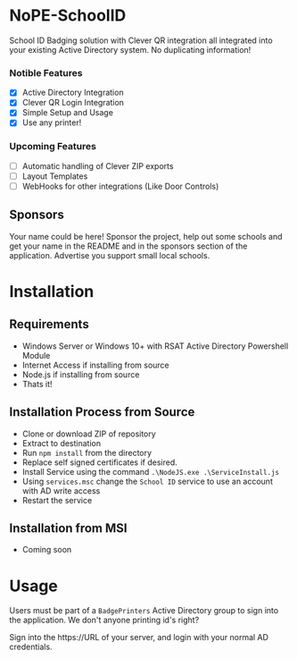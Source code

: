 # NoPE-SchoolID
School ID Badging solution with Clever QR integration all integrated into your existing Active Directory system. No duplicating information!

### Notible Features
- [x] Active Directory Integration
- [x] Clever QR Login Integration
- [x] Simple Setup and Usage
- [x] Use any printer!

### Upcoming Features
- [ ] Automatic handling of Clever ZIP exports
- [ ] Layout Templates
- [ ] WebHooks for other integrations (Like Door Controls)

## Sponsors
Your name could be here! Sponsor the project, help out some schools and get your name in the README and in the sponsors section of the application. Advertise you support small local schools.  


# Installation

## Requirements
* Windows Server or Windows 10+ with RSAT Active Directory Powershell Module
* Internet Access if installing from source
* Node.js if installing from source
* Thats it!

## Installation Process from Source
* Clone or download ZIP of repository
* Extract to destination
* Run `npm install` from the directory
* Replace self signed certificates if desired.
* Install Service using the command  `.\NodeJS.exe .\ServiceInstall.js`
* Using `services.msc` change the `School ID` service to use an account with AD write access
* Restart the service

## Installation from MSI
* Coming soon



# Usage
Users must be part of a `BadgePrinters` Active Directory group to sign into the application. We don't anyone printing id's right? 

Sign into the https://URL of your server, and login with your normal AD credentials.


